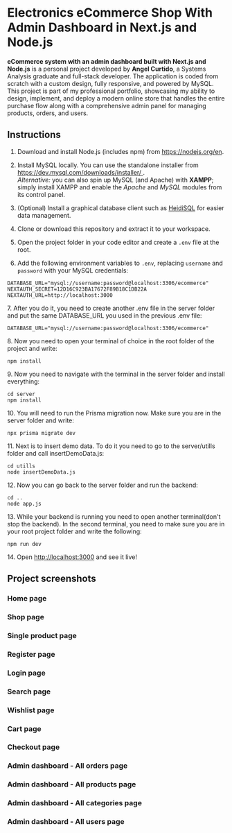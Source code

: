 <h1>Electronics eCommerce Shop With Admin Dashboard in Next.js and Node.js</h1>

<p>
  <b>eCommerce system with an admin dashboard built with Next.js and Node.js</b>
  is a personal project developed by <b>Angel Curtido</b>, a Systems Analysis graduate and
  full-stack developer. The application is coded from scratch with a custom design,
  fully responsive, and powered by MySQL. This project is part of my professional portfolio,
  showcasing my ability to design, implement, and deploy a modern online store that handles the
  entire purchase flow along with a comprehensive admin panel for managing products, orders, and users.
</p>

<h2>Instructions</h2>
<ol>
  <li>
    <p>
      Download and install Node.js (includes npm) from
      <a href="https://nodejs.org/en" target="_blank">https://nodejs.org/en</a>.
    </p>
  </li>

  <li>
    <p>
      Install MySQL locally. You can use the standalone installer from
      <a href="https://dev.mysql.com/downloads/installer/" target="_blank">
        https://dev.mysql.com/downloads/installer/
      </a>.
      <br />
      <em>Alternative:</em> you can also spin up MySQL (and Apache) with
      <b>XAMPP</b>; simply install XAMPP and enable the <i>Apache</i> and
      <i>MySQL</i> modules from its control panel.
    </p>
  </li>

  <li>
    <p>
      (Optional) Install a graphical database client such as
      <a href="https://www.heidisql.com" target="_blank">HeidiSQL</a> for easier
      data management.
    </p>
  </li>

  <li>
    <p>
      Clone or download this repository and extract it to your workspace.
    </p>
  </li>

  <li>
    <p>
      Open the project folder in your code editor and create a
      <code>.env</code> file at the root.
    </p>
  </li>

  <li>
    <p>
      Add the following environment variables to <code>.env</code>, replacing
      <code>username</code> and <code>password</code> with your MySQL
      credentials:
    </p>
    <!-- Example -->
    <!--
    DB_HOST=localhost
    DB_PORT=3306
    DB_USER=username
    DB_PASSWORD=password
    DB_NAME=ecommerce
    -->
  </li>
</ol>

```
DATABASE_URL="mysql://username:password@localhost:3306/ecommerce" 
NEXTAUTH_SECRET=12D16C923BA17672F89B18C1DB22A
NEXTAUTH_URL=http://localhost:3000
```

<p>7. After you do it, you need to create another .env file in the server folder and put the same DATABASE_URL you used in the previous .env file:</p>

```
DATABASE_URL="mysql://username:password@localhost:3306/ecommerce"
```

<p>8. Now you need to open your terminal of choice in the root folder of the project and write:</p>


```
npm install
```

<p>9. Now you need to navigate with the terminal in the server folder and install everything:</p>

```
cd server
npm install
```

<p>10. You will need to run the Prisma migration now. Make sure you are in the server folder and write:</p>

```
npx prisma migrate dev
```

<p>11. Next is to insert demo data. To do it you need to go to the server/utills folder and call insertDemoData.js:</p>

```
cd utills
node insertDemoData.js
```

<p>12. Now you can go back to the server folder and run the backend:</p>

```
cd ..
node app.js
```

<p>13. While your backend is running you need to open another terminal(don't stop the backend). In the second terminal, you need to make sure you are in your root project folder and write the following:</p>

```
npm run dev
```

<p>14. Open <a href="http://localhost:3000" target="_blank">http://localhost:3000</a> and see it live!</p>


<h2>Project screenshots</h2>

<h3>Home page</h3>

<h3>Shop page</h3>

<h3>Single product page</h3>

<h3>Register page</h3>

<h3>Login page</h3>

<h3>Search page</h3>

<h3>Wishlist page</h3>

<h3>Cart page</h3>

<h3>Checkout page</h3>

<h3>Admin dashboard - All orders page</h3>

<h3>Admin dashboard - All products page</h3>

<h3>Admin dashboard - All categories page<h3>

<h3>Admin dashboard - All users page</h3>

